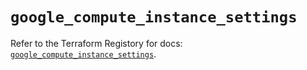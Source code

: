 # `google_compute_instance_settings`

Refer to the Terraform Registory for docs: [`google_compute_instance_settings`](https://registry.terraform.io/providers/hashicorp/google-beta/5.8.0/docs/resources/google_compute_instance_settings).
